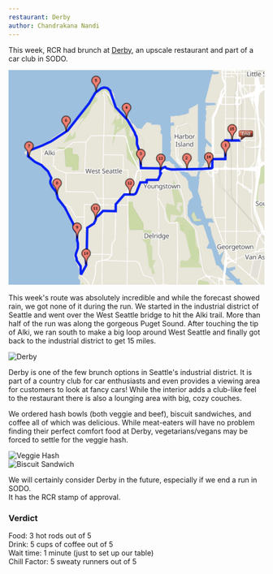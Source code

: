 ```yaml
---
restaurant: Derby
author: Chandrakana Nandi
---
```


This week, RCR had brunch at [Derby][derbweb], an upscale restaurant and part of
a car club in SODO.

![West Seattle 15 mile route][ws-route]

This week's route was absolutely incredible and while the forecast showed rain,
we got none of it during the run.  We started in the industrial district of
Seattle and went over the West Seattle bridge to hit the Alki trail.  More than
half of the run was along the gorgeous Puget Sound. After touching the tip of
Alki, we ran south to make a big loop around West Seattle and finally got back
to the industrial district to get 15 miles.

![Derby][derby]

Derby is one of the few brunch options in Seattle's industrial district. It is
part of a country club for car enthusiasts and even provides a viewing area for
customers to look at fancy cars! While the interior adds a club-like feel
to the restaurant there is also a lounging area with big, cozy couches.

We ordered hash bowls (both veggie and beef), biscuit sandwiches, and coffee
all of which was delicious.  While meat-eaters will have no problem finding
their perfect comfort food at Derby, vegetarians/vegans may be forced to settle
for the veggie hash.

<div class="row">
  <div class="column">
    <img src="/img/brunch-reviews/derby/veggie-hash.jpg" alt="Veggie Hash">
  </div>
  <div class="column">
    <img src="/img/brunch-reviews/derby/biscuit-sandwich.jpg" alt="Biscuit Sandwich">
  </div>
</div>

We will certainly consider Derby in the future, especially if we end a run in SODO.  
It has the RCR stamp of approval.

### Verdict

Food: 3 hot rods out of 5  
Drink: 5 cups of coffee out of 5  
Wait time: 1 minute (just to set up our table)  
Chill Factor: 5 sweaty runners out of 5


[derbweb]: https://theshopclubs.com/derby/
[ws-route]: /img/brunch-reviews/derby/west-seattle-15.png
[derby]: /img/brunch-reviews/derby/derby.jpg
